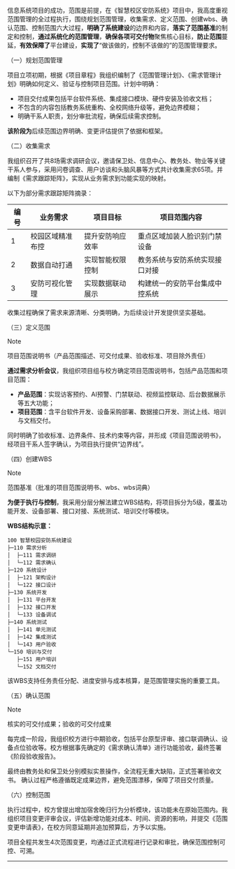 信息系统项目的成功，范围是前提，在《智慧校区安防系统》项目中，我高度重视范围管理的全过程执行，围绕规划范围管理，收集需求、定义范围、创建wbs、确认范围、控制范围六大过程，**明确了系统建设**的边界和内容，**落实了范围基准**的制定和控制，**通过系统化的范围管理**，**确保各项可交付物**聚焦核心目标，**防止范围**蔓延，**有效保障了**平台建设，**实现了**“做该做的，控制不该做的”的范围管理要求。


（一）规划范围管理

项目立项初期，根据《项目章程》我组织编制了《范围管理计划》、《需求管理计划》明确如何定义、验证与控制项目范围。计划中明确：

* 项目交付成果包括平台软件系统、集成接口模块、硬件安装及验收文档；
* 不包含的内容包括教务系统重构、全校网络升级等，避免边界模糊；
* 明确干系人职责，划分审批流程，确保后续需求控制。

**该阶段为**后续范围边界明确、变更评估提供了依据和框架。

（二）收集需求

我组织召开了共8场需求调研会议，邀请保卫处、信息中心、教务处、物业等关键干系人参与，采用问卷调查、用户访谈和头脑风暴等方式共计收集需求65项。并编制《需求跟踪矩阵》，实现从业务需求到功能实现的映射。

以下为部分需求跟踪矩阵摘录：

| 编号 | 业务需求     | 项目目标     | 项目范围内容          |
| -- | -------- | -------- | --------------- |
| 1  | 校园区域精准布控 | 提升安防响应效率 | 重点区域加装人脸识别门禁设备  |
| 2  | 数据自动打通   | 实现智能权限控制 | 教务系统与安防系统实现接口对接 |
| 3  | 安防可视化管理  | 实现数据联动展示 | 构建统一的安防平台集成中控系统 |

收集过程确保了需求来源清晰、分类明确，为后续设计开发提供坚实基础。

（三）定义范围

> [!note]
> 项目范围说明书（产品范围描述、可交付成果、验收标准、项目除外责任）

**通过需求分析会议**，我组织项目组与校方确定项目范围说明书，包括产品范围和项目范围：

* **产品范围**：实现访客预约、AI预警、门禁联动、视频监控联动、后台数据展示等五大功能；
* **项目范围**：含平台软件开发、设备采购部署、数据接口开发、测试上线、培训与文档交付。

同时明确了验收标准、边界条件、技术约束等内容，并形成《项目范围说明书》，经项目干系人签字确认，为项目执行提供“边界线”。

（四）创建WBS

> [!note]
> 范围基准（批准的项目范围说明书、wbs、wbs词典）

**为便于执行与控制**，我采用分层分解法建立WBS结构，将项目拆分为5级，覆盖功能开发、设备部署、接口对接、系统测试、培训交付等模块。

**WBS结构示意：**

```
100 智慧校园安防系统建设
├─110 需求分析
│  ├─111 需求调研
│  └─112 需求确认
├─120 系统设计
│  ├─121 架构设计
│  └─122 接口设计
├─130 系统开发
│  ├─131 平台开发
│  ├─132 接口开发
│  └─133 设备调试
├─140 系统测试
│  ├─141 单元测试
│  ├─142 集成测试
│  └─143 用户验收
└─150 培训与交付
   ├─151 用户培训
   └─152 文档交付
```

该WBS支持任务责任分配、进度安排与成本核算，是范围管理实施的重要工具。

（五）确认范围

> [!note]
> 核实的可交付成果；验收的可交付成果

每完成一阶段，我组织校方进行中期验收，包括平台原型评审、接口联调确认、设备点位验收等。校方根据事先确定的《需求确认清单》进行功能验收，最终签署《阶段验收报告》。

最终由教务处和保卫处分别模拟实景操作，全流程无重大缺陷，正式签署验收文书。
确认过程严格遵循既定成果边界，避免范围漂移，保障了项目交付质量。

（六）控制范围

执行过程中，校方曾提出增加宿舍晚归行为分析模块，该功能未在原始范围内。我组织项目变更评审会议，评估新增功能对成本、时间、资源的影响，并提交《范围变更申请表》，在校方同意延期并追加预算后，方予以实施。

项目全程共发生4次范围变更，均通过正式流程进行记录和审批，确保范围控制可控、可溯。

---

